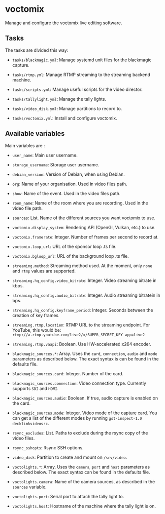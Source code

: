 # voctomix

Manage and configure the voctomix live editing software.

## Tasks

The tasks are divided this way:

* `tasks/blackmagic.yml`: Manage systemd unit files for the blackmagic capture.

* `tasks/rtmp.yml`: Manage RTMP streaming to the streaming backend machine.

* `tasks/scripts.yml`: Manage useful scripts for the video director.

* `tasks/tallylight.yml`: Manage the tally lights.

* `tasks/video_disk.yml`: Manage partitions to record to.

* `tasks/voctomix.yml`: Install and configure voctomix.

## Available variables

Main variables are :

* `user_name`:                           Main user username.

* `storage_username`:                    Storage user username.

* `debian_version`:                      Version of Debian, when using Debian.

* `org`:                                 Name of your organisation. Used in
                                         video files path.

* `show`:                                Name of the event. Used in the video
                                         files path.

* `room_name`:                           Name of the room where you are
                                         recording. Used in the video file path.

* `sources`:                             List. Name of the different sources you
                                         want voctomix to use.

* `voctomix.display_system`:             Rendering API (OpenGl, Vulkan, etc.) to
                                         use.

* `voctomix.framerate`:                  Integer. Number of frames per second to
                                         record at.

* `voctomix.loop_url`:                   URL of the sponsor loop .ts file.

* `voctomix.bgloop_url`:                   URL of the background loop .ts file.

* `streaming.method`:                    Streaming method used. At the moment,
                                         only `none` and `rtmp` values are
                                         supported.

* `streaming.hq_config.video_bitrate`:   Integer. Video streaming bitrate in
                                         kbps.

* `streaming.hq_config.audio_bitrate`:   Integer. Audio streaming bitratein in
                                         bps.

* `streaming.hq_config.keyframe_period`: Integer. Seconds between the creation
                                         of key frames.

* `streaming.rtmp.location`:             RTMP URL to the streaming endpoint.
                                         For YouTube, this would be:
                                         `rtmp://a.rtmp.youtube.com/live2/x/SUPER_SECRET_KEY app=live2`

* `streaming.rtmp.vaapi`:                Boolean. Use HW-accelerated x264
                                         encoder.

* `blackmagic_sources.*`:                Array. Uses the `card`, `connection`,
                                         `audio` and `mode` parameters as
                                         described below. The exact syntax is
                                         can be found in the defaults file.

* `blackmagic_sources.card`:             Integer. Number of the card.

* `blackmagic_sources.connection`:       Video connection type. Currently
                                         supports `SDI` and `HDMI`.

* `blackmagic_sources.audio`:            Boolean. If true, audio capture is
                                         enabled on the card.

* `blackmagic_sources.mode`:             Integer. Video mode of the capture
                                         card. You can get a list of the
                                         different modes by running
                                         `gst-inspect-1.0 decklinkvideosrc`.

* `rsync_excludes`:                      List. Paths to exclude during the rsync
                                         copy of the video files.

* `rsync_sshopts`:                       Rsync SSH options.

* `video_disk`:                          Partition to create and mount on
                                         `/srv/video`.

* `voctolights.*`:                       Array. Uses the `camera`, `port` and
                                         `host` parameters as described below.
                                         The exact syntax can be found in the
                                         defaults file.

* `voctolights.camera`:                  Name of the camera sources, as
                                         described in the `sources` variable.

* `voctolights.port`:                    Serial port to attach the tally light
                                         to.

* `voctolights.host`:                    Hostname of the machine where the tally
                                         light is on.
